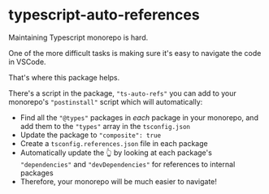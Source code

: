 # typescript-auto-references

Maintaining Typescript monorepo is hard.

One of the more difficult tasks is making sure it's easy to navigate the code in VSCode.

That's where this package helps.

There's a script in the package, `"ts-auto-refs"` you can add to your monorepo's `"postinstall"` script which will automatically:

* Find all the `"@types"` packages in _each_ package in your monorepo, and add them to the `"types"` array in the `tsconfig.json`
* Update the package to `"composite": true`
* Create a `tsconfig.references.json` file in each package
* Automatically update the 👆 by looking at each package's `"dependencies"` and `"devDependencies"` for references to internal packages
* Therefore, your monorepo will be much easier to navigate!
